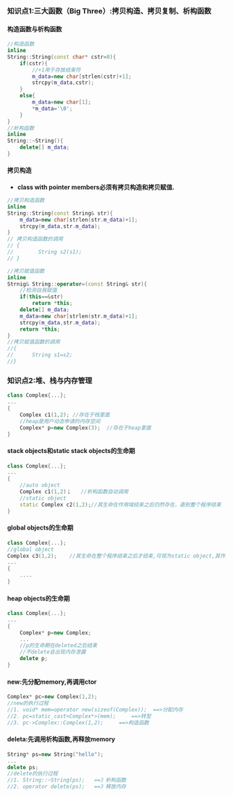 ### 知识点1:三大函数（Big Three）:拷贝构造、拷贝复制、析构函数

#### 构造函数与析构函数
```c++
//构造函数
inline
String::String(const char* cstr=0){
    if(cstr){
        //+1用于存放结束符
        m_data=new char[strlen(cstr)+1];
        strcpy(m_data,cstr);
    }
    else{
        m_data=new char[1];
        *m_data='\0';
    }
}
//析构函数
inline
String::~String(){
    delete[] m_data;
}
```

#### 拷贝构造

* **class with pointer members必须有拷贝构造和拷贝赋值.**

```c++
//拷贝构造函数
inline
String::String(const String& str){
    m_data=new char[strlen(str.m_data)+1];
    strcpy(m_data,str.m_data);
}
// 拷贝构造函数的调用
// {
//        String s2(s1);
// }

//拷贝赋值函数
inline
Strnig& String::operator=(const String& str){
    //检测自我赋值
    if(this==&str)
        return *this;
    delete[] m_data;
    m_data=new char[strlen(str.m_data)+1];
    strcpy(m_data,str.m_data);
    return *this;
}
//拷贝赋值函数的调用
//{
//      String s1=s2;
//}
```

### 知识点2:堆、栈与内存管理

```c++
class Complex{...};
...
{
    Complex c1(1,2); //存在于栈里面
    //heap是用户动态申请的内存空间
    Complex* p=new Complex(3);  //存在于heap里面
}
```

#### stack objects和static stack objects的生命期

```c++
class Complex{...};
...
{
    //auto object
    Complex c1(1,2)；   //析构函数自动调用
    //static object
    static Complex c2(1,2);//其生命在作用域结束之后仍然存在，直到整个程序结束
}
```

#### global objects的生命期

```c++
class Complex{...};
//global object
Complex c3(1,2);    //其生命在整个程序结束之后才结束,可视为static object,其作用域为整个程序
...
{
    ....
}
```

#### heap objects的生命期

```c++
class Complex{...};
...
{
    Complex* p=new Complex;
    ...
    //p的生命期在deleted之后结束
    //不delete会出现内存泄露
    delete p;
}
```

#### new:先分配memory,再调用ctor

```c++
Complex* pc=new Complex(1,2);
//new的执行过程
//1. void* mem=operator new(sizeof(Complex));  ==>分配内存
//2. pc=static_cast<Complex*>(mem);     ==>转型
//3. pc->Complex::Complex(1,2);     ==>构造函数
```

#### deleta:先调用析构函数,再释放memory

```c++
String* ps=new String("hello");
...
delete ps;
//delete的执行过程
//1. String::~String(ps);   ==》析构函数
//2. operator delete(ps);   ==》释放内存
```




